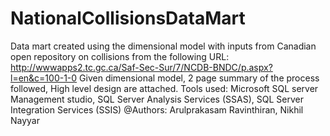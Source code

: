 # NationalCollisionsDataMart
Data mart created using the dimensional model with inputs from Canadian open repository on collisions from the following URL:
http://wwwapps2.tc.gc.ca/Saf-Sec-Sur/7/NCDB-BNDC/p.aspx?l=en&c=100-1-0
Given dimensional model, 2 page summary of the process followed, High level design are attached.
Tools used: Microsoft SQL server Management studio, SQL Server Analysis Services (SSAS), SQL Server Integration Services (SSIS)
@Authors: Arulprakasam Ravinthiran, Nikhil Nayyar
